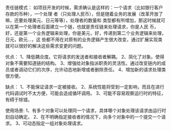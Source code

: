 责任链模式：
如项目开发的时候，需求确认是这样的：一个请求（比如银行客户存款的币种），一个处理
者（只处理人民币），但是随着业务的发展（改革开放了嘛，还要处理美元、日元等等），处理者的数量和
类型都有所增加，那这时候就可以在第一个处理者后面建立一个链，也就是责任链来处理请求，你是人民
币，好，还是第一个业务逻辑来处理，你是美元，好，传递到第二个业务逻辑来处理，日元，欧元…，这
些都不用在对原有的业务逻辑产生很大改变，通过扩展实现类就可以很好的解决这些需求变更的问题。

优点： 
1、降低耦合度。它将请求的发送者和接收者解耦。 
2、简化了对象。使得对象不需要知道链的结构。 
3、增强给对象指派职责的灵活性。通过改变链内的成员或者调动它们的次序，允许动态地新增或者删除责任。 
4、增加新的请求处理类很方便。

缺点： 
1、不能保证请求一定被接收。 
2、系统性能将受到一定影响，而且在进行代码调试时不太方便，可能会造成循环调用。 
3、可能不容易观察运行时的特征，有碍于除错。

使用场景:
1、有多个对象可以处理同一个请求，具体哪个对象处理该请求由运行时刻自动确定。 
2、在不明确指定接收者的情况下，向多个对象中的一个提交一个请求。 
3、可动态指定一组对象处理请求。
